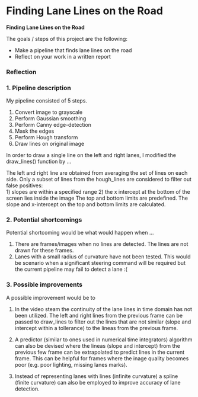 # **Finding Lane Lines on the Road** 

**Finding Lane Lines on the Road**

The goals / steps of this project are the following:
* Make a pipeline that finds lane lines on the road
* Reflect on your work in a written report


### Reflection

### 1. Pipeline description 

My pipeline consisted of 5 steps. 
1) Convert image to grayscale
2) Perform Gaussian smoothing 
3) Perform Canny edge-detection
4) Mask the edges
5) Perform Hough transform
6) Draw lines on original image

In order to draw a single line on the left and right lanes, I modified the draw_lines() function by ...

The left and right line are obtained from averaging the set of lines on each side. 
Only a subset of lines from the hough_lines are considered to filter out false positives:  
    1) slopes are within a specified range
    2) the x intercept at the bottom of the screen lies inside the image
The top and bottom limits are predefined.
The slope and x-intercept on the top and bottom limits are calculated.


### 2. Potential shortcomings 


Potential shortcoming would be what would happen when ... 
1) There are frames/images when no lines are detected.  The lines are not drawn for these frames.
2) Lanes with a small radius of curvature have not been tested. This would be scenario when a significant steering command will be required but the current pipeline may fail to detect a lane :(


### 3. Possible improvements 

A possible improvement would be to
1) In the video steam the continuity of the lane lines in time domain has not been utilized.  The left and right lines from the previous frame can be passed to draw_lines to filter out the lines that are not similar (slope and intercept within a tollerance) to the lineas from the previous frame.    

2) A predictor (similar to ones used in numerical time integrators) algorithm can also be devised where the lineas (slope and intercept) from the previous few frame can be extrapolated to predict lines in the current frame.  This can be helpful for frames where the inage quality becomes poor (e.g. poor lighting, missing lanes marks).  

3) Instead of representing lanes with lines (infinite curvature) a spline (finite curvature) can also be employed to improve accuracy of lane detection.
